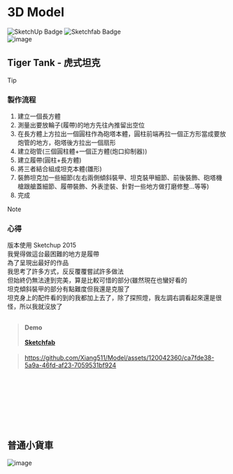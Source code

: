 # 3D Model  
![SketchUp Badge](https://img.shields.io/badge/SketchUp-005F9E?logo=sketchup&logoColor=fff&style=for-the-badge) ![Sketchfab Badge](https://img.shields.io/badge/Sketchfab-1CAAD9?logo=sketchfab&logoColor=fff&style=for-the-badge)</br>
![image](https://github.com/Xiang511/Model/assets/120042360/a182740b-1f97-4a9a-bc14-6fd41716bd71)
## Tiger Tank - 虎式坦克



> [!TIP]
> ### 製作流程
> 1. 建立一個長方體<br>
> 1. 測量出要放輪子(履帶)的地方先往內推留出空位<br>
> 1. 在長方體上方拉出一個圓柱作為砲塔本體，圓柱前端再拉一個正方形當成要放炮管的地方，砲塔後方拉出一個扇形<br>
> 1. 建立砲管(三個圓柱體+一個正方體(炮口抑制器))<br>
> 1. 建立履帶(圓柱+長方體)<br>
> 1. 將三者結合組成坦克本體(雛形)<br>
> 1. 裝飾坦克加一些細節(左右兩側傾斜裝甲、坦克裝甲細節、前後裝飾、砲塔機槍跟艙蓋細節、履帶裝飾、外表塗裝、針對一些地方做打磨修整...等等)<br>
> 1. 完成<br>

> [!NOTE]
> ### 心得<br>
> 版本使用 Sketchup 2015<br>
> 我覺得做這台最困難的地方是履帶<br>
> 為了呈現出最好的作品<br>
> 我思考了許多方式，反反覆覆嘗試許多做法<br>
> 但始終仍無法達到完美，算是比較可惜的部分(雖然現在也蠻好看的<br>
> 坦克傾斜裝甲的部分有點難度但我還是克服了<br>
> 坦克身上的配件看的到的我都加上去了，除了探照燈，我左調右調看起來還是很怪，所以我就沒放了<br>

## 
> #### Demo<br><br><a href="https://skfb.ly/oEGCr">Sketchfab </a>

> https://github.com/Xiang511/Model/assets/120042360/ca7fde38-5a9a-46fd-af23-7059531bf924
<br>



## 
<br>
<br><br><br>


## 普通小貨車
![image](https://github.com/Xiang511/Model/assets/120042360/73e77842-18a2-476c-9ecc-1ce5d9db4f87)
